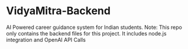# VidyaMitra-Backend
AI Powered career guidance system for Indian students.
Note: This repo only contains the backend files for this project.
It includes node.js integration and OpenAI API Calls
